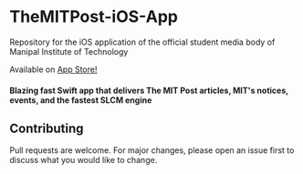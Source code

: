 # TheMITPost-iOS-App
Repository for the iOS application of the official student media body of Manipal Institute of Technology

Available on [App Store!](https://apps.apple.com/in/app/mit-post/id1482139053)

#### Blazing fast Swift app that delivers The MIT Post articles, MIT's notices, events, and the fastest SLCM engine


## Contributing
Pull requests are welcome. For major changes, please open an issue first to discuss what you would like to change.


